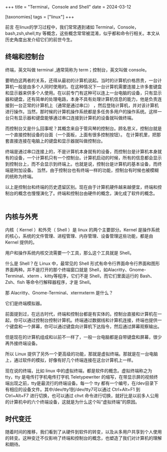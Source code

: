 +++
title = "Terminal，Console and Shell"
date = 2024-03-12

[taxonomies]
tags = ["linux"]
+++


前言 在linux的学习过程中，我们常常遇到诸如 Terminal，Console，bash,zsh,shell,tty 等概念，这些概念常常被混淆，似乎都和命令行相关。本文从历史角度出发介绍它们的前世今生。
<!-- more -->


## 终端和控制台

终端，英文叫做 terminal ,通常简称为 term；控制台，英文叫做 console。

要明白这两者的关系，还得从最初的计算机说起。当时的计算机价格昂贵，一台计算机一般是由多个人同时使用的。在这种情况下一台计算机需要连接上许多套键盘和显示器来供多个人使用。在以前专门有这种可以连上一台电脑的设备，只有显示器和键盘，还有简单的处理电路，本身不具有处理计算机信息的能力，他是负责连接到一台正常的计算机上（通常是通过串口） ，然后登陆计算机，并对该计算机进行操作。当然，那时候的计算机操作系统都是多任务多用户的操作系统。这样一台只有显示器和键盘能够通过串口连接到计算机的设备就叫做终端。




而控制台又是什么回事呢？其概念来自于管风琴的控制台。顾名思义，控制台就是一个直接控制设备的台面（一个面板，上面有很多控制按钮）。 在计算机里，把那套直接连接在电脑上的键盘和显示器就叫做控制台。




终端是通过串口连接上的，不是计算机本身就有的设备，而控制台是计算机本身就有的设备，一个计算机只有一个控制台。计算机启动的时候，所有的信息都会显示到控制台上，而不会显示到终端上。也就是说，控制台是计算机的基本设备，而终端是附加设备。 当然，由于控制台也有终端一样的功能，控制台有时候也被模糊的统称为终端。




以上是控制台和终端的历史遗留区别。现在由于计算机硬件越来越便宜，终端和控制台的概念也慢慢演化了。终端和控制台由硬件的概念，演化成了软件的概念。
　　




## 内核与外壳

内核（ Kernel ）和外壳（ Shell ）是 linux 的两个主要部分。Kernel 是操作系统的核心，系统的文件管理、进程管理、内存管理、设备管理这些功能，都是由 Kernel 提供的。




用户和操作系统内核交流需要一个工具，那么这个工具就是 Shell。




什么是 Shell？在 Linux 中，最常见的 Shell 形式有命令行界面命令行界面和图形界面两种。并不是打开的那个终端窗口就是 Shell，如Alacritty、Gnome-Terminal、xterm 、kitty等程序，它们不是 Shell，而它们里面运行的 Bash、Zsh、fish 等命令行解释器程序，才是 Shell。




那 Alacritty、Gnome-Terminal、xtermxterm 是什么？




它们是终端模拟器。

前面提到过，在远古时代，终端和控制台都是有实体的。控制台直接和计算机在一起，你可以通过控制台控制计算机。终端通过数据线和计算机连接，终端也提供一个键盘和一个屏幕，你可以通过键盘向计算机下达指令，然后通过屏幕观察输出。




但是现在的计算机组成和以前不一样了，一般一台电脑都是自带键盘和屏幕，很少再外接终端设备。

所以 Linux 提供了另外一个更高级的功能，那就是虚拟终端。那就是在一台电脑上，通过软件的模拟，好像有好几个终端连接在这台计算机上一样。




现在说的终端，比如 linux 中的虚拟终端，都是软件的概念。虚拟终端称之为 tty，tty 是电传打字机电传打字机 Teletypewriter 的缩写，在带显示屏的视频终端出现之前，tty是最流行的终端设备。每一个 tty 都有一个编号，在/dev目录下有相应的设备文件。其中/dev/tty1到/dev/tty7可以通过 Ctrl+Alt+F1 到 Ctrl+Alt+F7 进行切换，也可以通过 chvt 命令进行切换，就好比是以前多人公用的计算机中的六个终端设备，这就是为什么这个叫“虚拟终端”的原因。




## 时代变迁

随着时间的推移，我们看到了从硬件到软件的转变，以及从多用户共享到个人使用的转变。这种变迁不仅影响了终端和控制台的概念，也塑造了我们对计算机的理解和期待。
